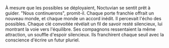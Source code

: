 À mesure que les possibles se déployaient,
Noctuvian se sentit prêt à guider.
"Nous continuerons", promit-il.
Chaque porte franchie offrait un nouveau monde,
et chaque monde un accord inédit.
Il percevait l'écho des possibles.
Chaque clé convoitée révélait un fil de savoir resté silencieux,
lui montrant la voie vers l'équilibre.
Ses compagnons ressentaient la même attraction, un souffle d'espoir silencieux.
Ils franchirent chaque seuil avec la conscience d'écrire un futur pluriel.
